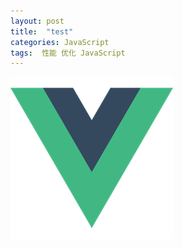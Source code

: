 ```yaml
---
layout: post
title:  "test"
categories: JavaScript
tags:  性能 优化 JavaScript
---
```



![vue](/img/vue.png)